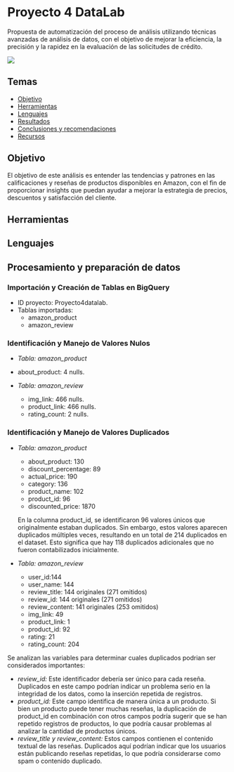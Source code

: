 # Proyecto 4 DataLab
Propuesta de automatización del proceso de análisis utilizando técnicas avanzadas de análisis de datos, con el objetivo de mejorar la eficiencia, la precisión y la rapidez en la evaluación de las solicitudes de crédito.

![](imagenes/portada.png)

## Temas

- [Objetivo](#objetivo)
- [Herramientas](#herramientas)
- [Lenguajes](#lenguajes)
- [Resultados](#resultados)
- [Conclusiones y recomendaciones](#conclusiones-y-recomendaciones)
- [Recursos](#recursos)

## Objetivo
El objetivo de este análisis es entender las tendencias y patrones en las calificaciones y reseñas de productos disponibles en Amazon, con el fin de proporcionar insights que puedan ayudar a mejorar la estrategia de precios, descuentos y satisfacción del cliente.

## Herramientas

## Lenguajes

## Procesamiento y preparación de datos

### Importación y Creación de Tablas en BigQuery

- ID proyecto: Proyecto4datalab.
- Tablas importadas:
    - amazon_product
    - amazon_review
### Identificación y Manejo de Valores Nulos

-  *Tabla: amazon_product*
  - about_product: 4 nulls.

- *Tabla: amazon_review*
  - img_link: 466 nulls.
  - product_link: 466 nulls.
  - rating_count: 2 nulls.

### Identificación y Manejo de Valores Duplicados

-  *Tabla: amazon_product*
    - about_product: 130
    - discount_percentage: 89 
    - actual_price: 190
    - category: 136
    - product_name: 102
    - product_id: 96
    - discounted_price: 1870

    En la columna product_id, se identificaron 96 valores únicos que originalmente estaban duplicados. Sin embargo, estos valores aparecen duplicados múltiples veces, resultando en un total de 214 duplicados en el dataset. Esto significa que hay 118 duplicados adicionales que no fueron contabilizados inicialmente.

-  *Tabla: amazon_review*   
    - user_id:144
    - user_name: 144
    - review_title: 144 originales (271 omitidos)
    - review_id: 144 originales (271 omitidos)
    - review_content: 141 originales (253 omitidos)
    - img_link: 49
    - product_link: 1
    - product_id: 92
    - rating: 21
    - rating_count: 204 

Se analizan las variables para determinar cuales duplicados podrian ser considerados importantes:

- *review_id:* Este identificador debería ser único para cada reseña. Duplicados en este campo podrían indicar un problema serio en la integridad de los datos, como la inserción repetida de registros.
- *product_id:* Este campo identifica de manera única a un producto. Si bien un producto puede tener muchas reseñas, la duplicación de product_id en combinación con otros campos podría sugerir que se han repetido registros de productos, lo que podría causar problemas al analizar la cantidad de productos únicos.
- *review_title y review_content:* Estos campos contienen el contenido textual de las reseñas. Duplicados aquí podrían indicar que los usuarios están publicando reseñas repetidas, lo que podría considerarse como spam o contenido duplicado.